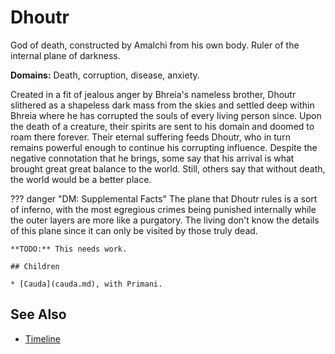 # Dhoutr

God of death, constructed by Amalchi from his own body. Ruler of the internal plane of darkness.

**Domains:** Death, corruption, disease, anxiety.

Created in a fit of jealous anger by Bhreia's nameless brother, Dhoutr slithered as a shapeless dark mass from the skies and settled deep within Bhreia where he has corrupted the souls of every living person since. Upon the death of a creature, their spirits are sent to his domain and doomed to roam there forever. Their eternal suffering feeds Dhoutr, who in turn remains powerful enough to continue his corrupting influence. Despite the negative connotation that he brings, some say that his arrival is what brought great great balance to the world. Still, others say that without death, the world would be a better place.

??? danger "DM: Supplemental Facts"
    The plane that Dhoutr rules is a sort of inferno, with the most egregious crimes being punished internally while the outer layers are more like a purgatory. The living don't know the details of this plane since it can only be visited by those truly dead.

    **TODO:** This needs work. 

    ## Children

    * [Cauda](cauda.md), with Primani.

## See Also

- [Timeline](../lore/timeline.md)
